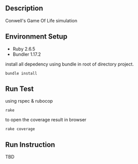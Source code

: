 ## Description
Conwell's Game Of Life simulation

## Environment Setup
- Ruby 2.6.5
- Bundler 1.17.2

install all depedency using bundle in root of directory project.
```
bundle install
```

## Run Test
using rspec & rubocop
```
rake
```

to open the coverage result in browser
```
rake coverage
```

## Run Instruction
TBD
